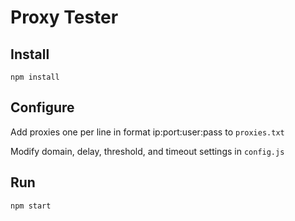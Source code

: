 # Proxy Tester
## Install
`npm install`


## Configure
Add proxies one per line in format ip:port:user:pass to `proxies.txt`

Modify domain, delay, threshold, and timeout settings in `config.js`


## Run
`npm start`
